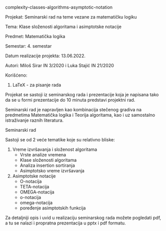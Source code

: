 complexity-classes-algorithms-asymptotic-notation

Projekat: Seminarski rad na teme vezane za matematičku logiku

Tema: Klase složenosti algoritama i asimptotske notacije

Predmet: Matematička logika

Semestar: 4. semestar

Datum realizacije projekta: 13.06.2022.

Autori: Miloš Sirar IN 3/2020 i Luka Stajić IN 21/2020

Korišćeno:
1. LaTeX - za pisanje rada

Projekat se sastoji iz seminarskog rada i prezentacije koja je napisana tako da se u formi prezentacije do 10 minuta predstavi projektni rad.

Seminarski rad je napravljen kao kombinacija stečenog gradiva na predmetima Matematička logika i Teorija algoritama, kao i uz samostalno istraživanje raznih literatura.

Seminarski rad

Sastoji se od 2 veće tematike koje su relativno bliske:
1. Vreme izvršavanja i složenost algoritama
	- Vrste analize vremena
	- Klase složenosti algoritama
	- Analiza insertion sortiranja
	- Asimptotsko vreme izvršavanja
2. Asimptotske notacije
	- O-notacija
	- TETA-notacija
	- OMEGA-notacija
	- o-notacija
	- omega-notacija
	- poređenje asimptotskih funkcija

Za detaljniji opis i uvid u realizaciju seminarskog rada možete pogledati pdf, a tu se nalazi i propratna prezentacija u pptx i pdf formatu.